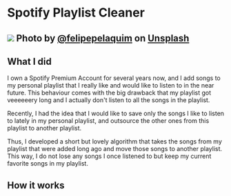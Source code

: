 # Spotify Playlist Cleaner 
![](https://images.unsplash.com/photo-1638805316657-6a06cc5ce8a2?ixlib=rb-1.2.1&ixid=MnwxMjA3fDB8MHxwaG90by1wYWdlfHx8fGVufDB8fHx8&auto=format&fit=crop&w=1170&q=80)
Photo by <a href="https://unsplash.com/@felipepelaquim?utm_source=unsplash&utm_medium=referral&utm_content=creditCopyText">@felipepelaquim</a> on <a href="https://unsplash.com/s/photos/spotify?utm_source=unsplash&utm_medium=referral&utm_content=creditCopyText">Unsplash</a>
---
## What I did
I own a Spotify Premium Account for several years now, and I add songs to my personal playlist that I really like and would like to listen to in the near future.
This behaviour comes with the big drawback that my playlist got veeeeeery long and I actually don't listen to all the songs in the playlist.

Recently, I had the idea that I would like to save only the songs I like to listen to lately in my personal playlist, and outsource the other ones from this playlist to another playlist.

Thus, I developed a short but lovely algorithm that takes the songs from my playlist that were added long ago and move those songs to another playlist. 
This way, I do not lose any songs I once listened to but keep my current favorite songs in my playlist.   

## How it works

